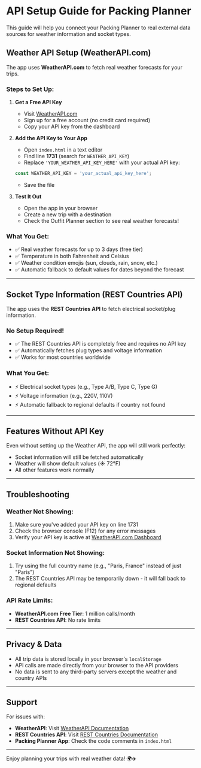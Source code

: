 # API Setup Guide for Packing Planner

This guide will help you connect your Packing Planner to real external data sources for weather information and socket types.

## Weather API Setup (WeatherAPI.com)

The app uses **WeatherAPI.com** to fetch real weather forecasts for your trips.

### Steps to Set Up:

1. **Get a Free API Key**
   - Visit [WeatherAPI.com](https://www.weatherapi.com/signup.aspx)
   - Sign up for a free account (no credit card required)
   - Copy your API key from the dashboard

2. **Add the API Key to Your App**
   - Open `index.html` in a text editor
   - Find line **1731** (search for `WEATHER_API_KEY`)
   - Replace `'YOUR_WEATHER_API_KEY_HERE'` with your actual API key:
   ```javascript
   const WEATHER_API_KEY = 'your_actual_api_key_here';
   ```
   - Save the file

3. **Test It Out**
   - Open the app in your browser
   - Create a new trip with a destination
   - Check the Outfit Planner section to see real weather forecasts!

### What You Get:
- ✅ Real weather forecasts for up to 3 days (free tier)
- ✅ Temperature in both Fahrenheit and Celsius
- ✅ Weather condition emojis (sun, clouds, rain, snow, etc.)
- ✅ Automatic fallback to default values for dates beyond the forecast

---

## Socket Type Information (REST Countries API)

The app uses the **REST Countries API** to fetch electrical socket/plug information.

### No Setup Required!
- ✅ The REST Countries API is completely free and requires no API key
- ✅ Automatically fetches plug types and voltage information
- ✅ Works for most countries worldwide

### What You Get:
- ⚡ Electrical socket types (e.g., Type A/B, Type C, Type G)
- ⚡ Voltage information (e.g., 220V, 110V)
- ⚡ Automatic fallback to regional defaults if country not found

---

## Features Without API Key

Even without setting up the Weather API, the app will still work perfectly:
- Socket information will still be fetched automatically
- Weather will show default values (☀️ 72°F)
- All other features work normally

---

## Troubleshooting

### Weather Not Showing:
1. Make sure you've added your API key on line 1731
2. Check the browser console (F12) for any error messages
3. Verify your API key is active at [WeatherAPI.com Dashboard](https://www.weatherapi.com/my/)

### Socket Information Not Showing:
1. Try using the full country name (e.g., "Paris, France" instead of just "Paris")
2. The REST Countries API may be temporarily down - it will fall back to regional defaults

### API Rate Limits:
- **WeatherAPI.com Free Tier**: 1 million calls/month
- **REST Countries API**: No rate limits

---

## Privacy & Data

- All trip data is stored locally in your browser's `localStorage`
- API calls are made directly from your browser to the API providers
- No data is sent to any third-party servers except the weather and country APIs

---

## Support

For issues with:
- **WeatherAPI**: Visit [WeatherAPI Documentation](https://www.weatherapi.com/docs/)
- **REST Countries API**: Visit [REST Countries Documentation](https://restcountries.com/)
- **Packing Planner App**: Check the code comments in `index.html`

---

Enjoy planning your trips with real weather data! 🌍✈️


